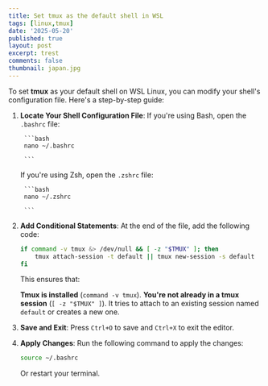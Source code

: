 ```yaml
---
title: Set tmux as the default shell in WSL
tags: [linux,tmux]
date: '2025-05-20'
published: true
layout: post
excerpt: trest
comments: false
thumbnail: japan.jpg
---
```


To set **tmux** as your default shell on WSL Linux, you can modify your shell's configuration file. Here's a step-by-step guide:

1. **Locate Your Shell Configuration File**:
       If you're using Bash, open the `.bashrc` file:
        
        ```bash
        nano ~/.bashrc
        
        ```
        
     If you're using Zsh, open the `.zshrc` file:
        
        ```bash
        nano ~/.zshrc
        
        ```
        
3. **Add Conditional Statements**:
At the end of the file, add the following code:
    
    ```bash
    if command -v tmux &> /dev/null && [ -z "$TMUX" ]; then
        tmux attach-session -t default || tmux new-session -s default
    fi
    
    ```
    
    This ensures that:
    
     **Tmux is installed** (`command -v tmux`).
     **You're not already in a tmux session** (`[ -z "$TMUX" ]`).
     It tries to attach to an existing session named `default` or creates a new one.
4. **Save and Exit**:
Press `Ctrl+O` to save and `Ctrl+X` to exit the editor.
5. **Apply Changes**:
Run the following command to apply the changes:
    
    ```bash
    source ~/.bashrc
    
    ```
    
    Or restart your terminal.
